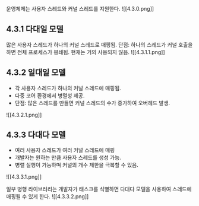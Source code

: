 운영체제는 사용자 스레드와 커널 스레드를 지원한다.
![[4.3.0.png]]

## 4.3.1 다대일 모델
많은 사용자 스레드가 하나의 커널 스레드로 매핑됨.
단점: 하나의 스레드가 커널 호출을 하면 전체 프로세스가 봉쇄됨.
현재는 거의 사용되지 않음.
![[4.3.1.1.png]]
## 4.3.2 일대일 모델
- 각 사용자 스레드가 하나의 커널 스레드에 매핑됨.
- 다중 코어 환경에서 병렬성 제공.
- 단점: 많은 스레드를 만들면 커널 스레드의 수가 증가하여 오버헤드 발생.

![[4.3.2.1.png]]
## 4.3.3 다대다 모델
- 여러 사용자 스레드가 여러 커널 스레드에 매핑
- 개발자는 원하는 만큼 사용자 스레드를 생성 가능.
- 병렬 실행이 가능하며 커널의 개수 제한을 극복할 수 있음.

![[4.3.3.1.png]]

일부 병행 라이브러리는 개발자가 태스크를 식별하면 다대다 모델을 사용하여 스레드에 매핑될 수 있게 한다.
![[4.3.3.2.png]]